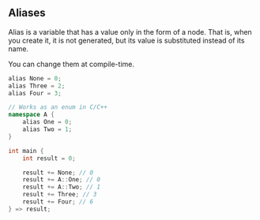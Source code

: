 ## Aliases

Alias is a variable that has a value only in the form of a node. That is, when you create it, it is not generated, but its value is substituted instead of its name.

You can change them at compile-time.

```cpp
alias None = 0;
alias Three = 2;
alias Four = 3;

// Works as an enum in C/C++
namespace A {
    alias One = 0;
    alias Two = 1;
}

int main {
    int result = 0;

    result += None; // 0
    result += A::One; // 0
    result += A::Two; // 1
    result += Three; // 3
    result += Four; // 6
} => result;
```